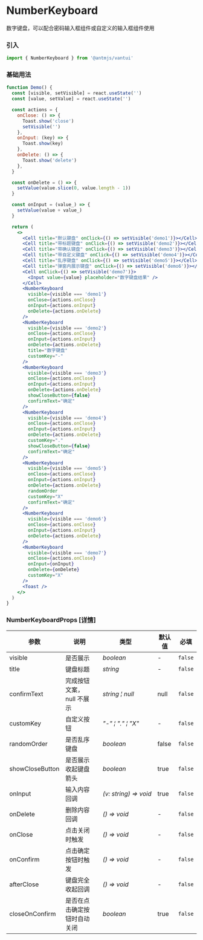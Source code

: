 # NumberKeyboard

数字键盘，可以配合密码输入框组件或自定义的输入框组件使用

### 引入

```js
import { NumberKeyboard } from '@antmjs/vantui'
```

### 基础用法

```jsx
function Demo() {
  const [visible, setVisible] = react.useState('')
  const [value, setValue] = react.useState('')

  const actions = {
    onClose: () => {
      Toast.show('close')
      setVisible('')
    },
    onInput: (key) => {
      Toast.show(key)
    },
    onDelete: () => {
      Toast.show('delete')
    },
  }

  const onDelete = () => {
    setValue(value.slice(0, value.length - 1))
  }

  const onInput = (value_) => {
    setValue(value + value_)
  }

  return (
    <>
      <Cell title="默认键盘" onClick={() => setVisible('demo1')}></Cell>
      <Cell title="带标题键盘" onClick={() => setVisible('demo2')}></Cell>
      <Cell title="带确认键盘" onClick={() => setVisible('demo3')}></Cell>
      <Cell title="带自定义键盘" onClick={() => setVisible('demo4')}></Cell>
      <Cell title="乱序键盘" onClick={() => setVisible('demo5')}></Cell>
      <Cell title="弹窗内展示键盘" onClick={() => setVisible('demo6')}></Cell>
      <Cell onClick={() => setVisible('demo7')}>
        <Input value={value} placeholder="数字键盘结果" />
      </Cell>
      <NumberKeyboard
        visible={visible === 'demo1'}
        onClose={actions.onClose}
        onInput={actions.onInput}
        onDelete={actions.onDelete}
      />
      <NumberKeyboard
        visible={visible === 'demo2'}
        onClose={actions.onClose}
        onInput={actions.onInput}
        onDelete={actions.onDelete}
        title="数字键盘"
        customKey="-"
      />
      <NumberKeyboard
        visible={visible === 'demo3'}
        onClose={actions.onClose}
        onInput={actions.onInput}
        onDelete={actions.onDelete}
        showCloseButton={false}
        confirmText="确定"
      />
      <NumberKeyboard
        visible={visible === 'demo4'}
        onClose={actions.onClose}
        onInput={actions.onInput}
        onDelete={actions.onDelete}
        customKey="."
        showCloseButton={false}
        confirmText="确定"
      />
      <NumberKeyboard
        visible={visible === 'demo5'}
        onClose={actions.onClose}
        onInput={actions.onInput}
        onDelete={actions.onDelete}
        randomOrder
        customKey="X"
        confirmText="确定"
      />
      <NumberKeyboard
        visible={visible === 'demo6'}
        onClose={actions.onClose}
        onInput={actions.onInput}
        onDelete={actions.onDelete}
      />
      <NumberKeyboard
        visible={visible === 'demo7'}
        onClose={actions.onClose}
        onInput={onInput}
        onDelete={onDelete}
        customKey="X"
      />
      <Toast />
    </>
  )
}
```
### NumberKeyboardProps [[详情]](https://github.com/AntmJS/vantui/tree/main/packages/vantui/types/number-keyboard.d.ts)   

| 参数 | 说明 | 类型 | 默认值 | 必填 |
| --- | --- | --- | --- | --- |
| visible | 是否展示 | _&nbsp;&nbsp;boolean<br/>_ | - | `false` |
| title | 键盘标题 | _&nbsp;&nbsp;string<br/>_ | - | `false` |
| confirmText | 完成按钮文案，null 不展示 | _&nbsp;&nbsp;string&nbsp;&brvbar;&nbsp;null<br/>_ | null | `false` |
| customKey | 自定义按钮 | _&nbsp;&nbsp;"-"&nbsp;&brvbar;&nbsp;"."&nbsp;&brvbar;&nbsp;"X"<br/>_ | - | `false` |
| randomOrder | 是否乱序键盘 | _&nbsp;&nbsp;boolean<br/>_ | false | `false` |
| showCloseButton | 是否展示收起键盘箭头 | _&nbsp;&nbsp;boolean<br/>_ | true | `false` |
| onInput | 输入内容回调 | _&nbsp;&nbsp;(v:&nbsp;string)&nbsp;=>&nbsp;void<br/>_ | true | `false` |
| onDelete | 删除内容回调 | _&nbsp;&nbsp;()&nbsp;=>&nbsp;void<br/>_ | - | `false` |
| onClose | 点击关闭时触发 | _&nbsp;&nbsp;()&nbsp;=>&nbsp;void<br/>_ | - | `false` |
| onConfirm | 点击确定按钮时触发 | _&nbsp;&nbsp;()&nbsp;=>&nbsp;void<br/>_ | - | `false` |
| afterClose | 键盘完全收起回调 | _&nbsp;&nbsp;()&nbsp;=>&nbsp;void<br/>_ | - | `false` |
| closeOnConfirm | 是否在点击确定按钮时自动关闭 | _&nbsp;&nbsp;boolean<br/>_ | true | `false` |

